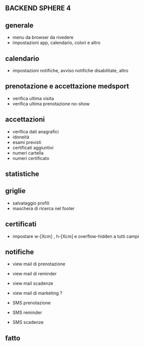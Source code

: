 ## BACKEND SPHERE 4

## generale
- menu da browser da rivedere
- impostazioni app, calendario, colori e altro



## calendario
- impostazioni notifiche, avviso notifiche disabilitate, altro

## prenotazione e accettazione medsport
- verifica ultima visita
- verifica ultima prenotazione no-show

## accettazioni
- verifica dati anagrafici
- idoneità
- esami previsti
- certificati aggiuntivi
- numeri cartella
- numeri certificato

## statistiche

## griglie
- salvataggio profili
- maschera di ricerca nel footer

## certificati
- impostare w-[Xcm] , h-[Xcm] e overflow-hidden a tutti campi

## notifiche
- view mail di prenotazione
- view mail di reminder
- view mail scadenze
- view mail di marketing ?

- SMS prenotazione
- SMS reminder
- SMS scadenze



## fatto